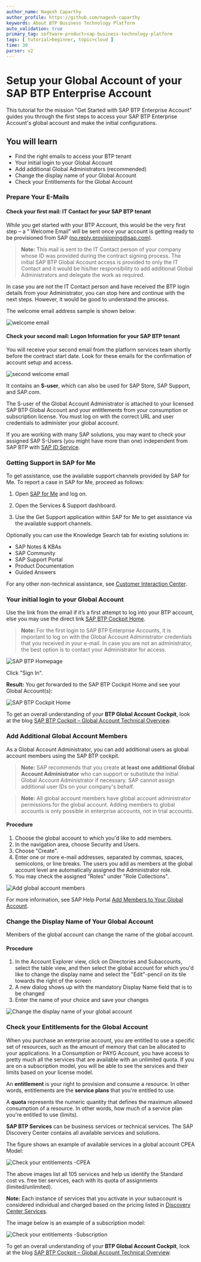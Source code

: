 ```yaml
---
author_name: Nagesh Caparthy
author_profile: https://github.com/nagesh-caparthy
keywords: About BTP Business Technology Platform
auto_validation: true
primary_tag: software-product>sap-business-technology-platform
tags: [ tutorial>beginner, topic>cloud ]
time: 30
parser: v2
---
```


# Setup your Global Account of your SAP BTP Enterprise Account

This tutorial for the mission "Get Started with SAP BTP Enterprise Account" guides you through the first steps to access your SAP BTP Enterprise Account's global account and make the initial configurations.


## You will learn
  - Find the right emails to access your BTP tenant  
  - Your initial login to your Global Account
  - Add additional Global Administrators (recommended)
  - Change the display name of your Global Account
  - Check your Entitlements for the Global Account



### Prepare Your E-Mails

#### Check your first mail: IT Contact for your SAP BTP tenant
While you get started with your BTP Account, this would be the very first step – a “ Welcome Email” will be sent once your account is getting ready to be provisioned from SAP (no.reply.provisioning@sap.com).

>**Note:** This mail is sent to the IT Contact person of your company whose ID was provided during the contract signing process. The initial SAP BTP Global Account access is provided to only the IT Contact and it would be his/her responsibility to add additional Global Administrators and delegate the work as required. 

In case you are not the IT Contact person and have received the BTP login details from your Administrator, you can stop here and continue with the next steps. However, it would be good to understand the process.

The welcome email address sample is shown below:

![welcome email](images/1_1_welcomemail_1.png)



#### Check your second mail: Logon Information for your SAP BTP tenant


You will receive your second email from the platform services team shortly before the contract start date. Look for these emails for the confirmation of account setup and access.

![second welcome email](images/1_2_accessinfo.png)


It contains an **S-user**, which can also be used for SAP Store, SAP Support, and SAP.com.

The S-user of the Global Account Administrator is attached to your licensed SAP BTP Global Account and your entitlements from your consumption or subscription license. You must log on with the correct URL and user credentials to administer your global account.

If you are working with many SAP solutions, you may want to check your assigned SAP S-Users (you might have more than one) independent from SAP BTP with [SAP ID Service](https://accounts.sap.com/).  



### Getting Support in SAP for Me

To get assistance, use the available support channels provided by SAP for Me. To report a case in SAP for Me, proceed as follows:

  1. Open [SAP for Me](https://me.sap.com/) and log on.

  2. Open the Services & Support dashboard.
  3. Use the Get Support application within SAP for Me to get assistance via the available support channels.



Optionally you can use the Knowledge Search tab for existing solutions in:

 - SAP Notes & KBAs
 - SAP Community
 - SAP Support Portal
 - Product Documentation
 - Guided Answers

For any other non-technical assistance, see [Customer Interaction Center](https://support.sap.com/en/contact-us.html?anchorId=section_42886245).



### Your initial login to your Global Account

Use the link from the email if it’s a first attempt to log into your BTP account, else you may use the direct link [SAP BTP Cockpit Home](https://account.hana.ondemand.com/#/home/welcome). 

>**Note:** For the first login to SAP BTP Enterprise Accounts, it is important to log on with the Global Account Administrator credentials that you received in your e-mail. In case you are not an administrator, the best option is to contact your Administrator for access.

![SAP BTP Homepage](images/2_1_btp_home.png) 


Click "Sign In". 

**Result:** You get forwarded to the SAP BTP Cockpit Home and see your Global Account(s):

![SAP BTP Cockpit Home](images/2_2_btp_cockpit_home.png)


To get an overall understanding of your **BTP Global Account Cockpit**, look at the blog [SAP BTP Cockpit – Global Account Technical Overview](https://blogs.sap.com/2022/01/04/sap-btp-onboarding-series-sap-btp-cockpit-global-account-technical-overview/).



### Add Additional Global Account Members

As a Global Account Administrator, you can add additional users as global account members using the SAP BTP cockpit.

>**Note:** SAP recommends that you create **at least one additional Global Account Administrator** who can support or substitute 
the initial Global Account Administrator if necessary. SAP cannot assign additional user IDs on your company's behalf.

>**Note:** All global account members have global account administrator permissions for the global account. 
Adding members to global accounts is only possible in enterprise accounts, not in trial accounts.

#### Procedure

1. Choose the global account to which you'd like to add members.
2. In the navigation area, choose Security and Users.
3. Choose "Create".
4. Enter one or more e-mail addresses, separated by commas, spaces, semicolons, or line breaks. The users you add as members at the global account level are automatically assigned the Administrator role.
5. You may check the assigned "Roles" under "Role Collections".

![Add global account members](images/3_1_add_ga_members.png)


For more information, see SAP Help Portal [Add Members to Your Global Account](help.sap.com/docs/BTP/65de2977205c403bbc107264b8eccf4b/add-members-to-your-global-account?locale=en-US).


### Change the Display Name of Your Global Account

Members of the global account can change the name of the global account.

#### Procedure

1. In the Account Explorer view, click on Directories and Subaccounts, select the table view, and then select the global account for which you'd like to change the display name and select the "Edit"-pencil on its tile towards the right of the screen
2. A new dialog shows up with the mandatory Display Name field that is to be changed
3. Enter the name of your choice and save your changes

![Change the display name of your global account](images/4_1_ga_name_change.png)



### Check your Entitlements for the Global Account

When you purchase an enterprise account, you are entitled to use a specific set of resources, such as the amount of memory that can be allocated to your applications. In a Consumption or PAYG Account, you have access to pretty much all the services that are available with an unlimited quota. If you are on a subscription model, you will be able to see the services and their limits based on your license model. 

An **entitlement** is your right to provision and consume a resource. In other words, entitlements are the **service plans** that you're entitled to use.

A **quota** represents the numeric quantity that defines the maximum allowed consumption of a resource. In other words, how much of a service plan you're entitled to use (limits).

**SAP BTP Services** can be business services or technical services. The SAP Discovery Center contains all available services and solutions.

The figure shows an example of available services in a global account CPEA Model:

![Check your entitlements -CPEA](images/5_1_entitlements.png)



The above images list all 105 services and help us identify the Standard cost vs. free tier services, each with its quota of assignments (limited/unlimited).

**Note:** Each instance of services that you activate in your subaccount is considered individual and charged based on the pricing listed in [Discovery Center Services](https://discovery-center.cloud.sap/viewServices?).

The image below is an example of a subscription model:

![Check your entitlements -Subscription](images/5_2_entitlements.png)


To get an overall understanding of your **BTP Global Account Cockpit**, look at the blog [SAP BTP Cockpit – Global Account Technical Overview](https://blogs.sap.com/2022/01/04/sap-btp-onboarding-series-sap-btp-cockpit-global-account-technical-overview/).
